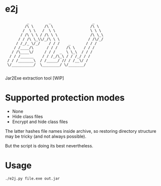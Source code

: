 # e2j

```
          _         _                   _     
         /\ \     /\ \                 /\ \   
        /  \ \   /  \ \                \ \ \  
       / /\ \ \ / /\ \ \               /\ \_\ 
      / / /\ \_\\/_/\ \ \             / /\/_/ 
     / /_/_ \/_/    / / /    _       / / /    
    / /____/\      / / /    /\ \    / / /     
   / /\____\/     / / /  _  \ \_\  / / /      
  / / /______    / / /_/\_\ / / /_/ / /       
 / / /_______\  / /_____/ // / /__\/ /        
 \/__________/  \________/ \/_______/         
                                              
```

Jar2Exe extraction tool [WIP]

# Supported protection modes

 - None
 - Hide class files
 - Encrypt and hide class files

The latter hashes file names inside archive, so restoring directory structure may be tricky (and not always possible).

But the script is doing its best nevertheless.

# Usage

`./e2j.py file.exe out.jar`


